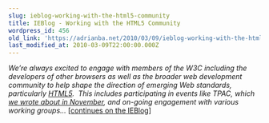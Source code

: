 ```yaml
---
slug: ieblog-working-with-the-html5-community
title: IEBlog - Working with the HTML5 Community
wordpress_id: 456
old_link: 'https://adrianba.net/2010/03/09/ieblog-working-with-the-html5-community/'
last_modified_at: 2010-03-09T22:00:00.000Z
---
```


_We’re always excited to engage with members of the W3C including the developers of other browsers as well as the broader web development community to help shape the direction of emerging Web standards, particularly _[_HTML5_](http://blogs.msdn.com/ie/archive/2010/03/05/W3C-HTML-Working-Group-Publishes-New-Drafts.aspx)_.  This includes participating in events like TPAC, which _[_we wrote about in November_](http://blogs.msdn.com/ie/archive/2009/11/02/participating-at-w3c-s-tpac-2009.aspx)_, and on-going engagement with various working groups…_ [[continues on the IEBlog](http://blogs.msdn.com/b/ie/archive/2010/03/09/working-with-the-html5-community.aspx)]
